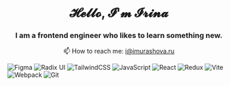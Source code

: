 <h1 align="center">𝓗𝓮𝓵𝓵𝓸, 𝓘'𝓶 𝓘𝓻𝓲𝓷𝓪</h1>
<h3 align="center">I am a frontend engineer who likes to learn something new.</h3>
<p align='center'>
   📫 How to reach me: <a href='mailto:i@imurashova.ru'>i@imurashova.ru</a>
</p>


![Figma](https://img.shields.io/badge/figma-%23F24E1E.svg?style=for-the-badge&logo=figma&logoColor=white)
![Radix UI](https://img.shields.io/badge/radix%20ui-161618.svg?style=for-the-badge&logo=radix-ui&logoColor=white)
![TailwindCSS](https://img.shields.io/badge/tailwindcss-%2338B2AC.svg?style=for-the-badge&logo=tailwind-css&logoColor=white)
![JavaScript](https://img.shields.io/badge/javascript-%23323330.svg?style=for-the-badge&logo=javascript&logoColor=%23F7DF1E)
![React](https://img.shields.io/badge/react-%2320232a.svg?style=for-the-badge&logo=react&logoColor=%2361DAFB)
![Redux](https://img.shields.io/badge/redux-%23593d88.svg?style=for-the-badge&logo=redux&logoColor=white)
![Vite](https://img.shields.io/badge/vite-%23646CFF.svg?style=for-the-badge&logo=vite&logoColor=white)
![Webpack](https://img.shields.io/badge/webpack-%238DD6F9.svg?style=for-the-badge&logo=webpack&logoColor=black)
![Git](https://img.shields.io/badge/git-%23F05033.svg?style=for-the-badge&logo=git&logoColor=white)

